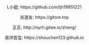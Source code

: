 <center>
  <p>L小姐: <a>https://github.com/ljh19951221</a></p>
  <p>肖道友: <a>https://gitom.top</a> </p>
  <p>正正: <a>http://nyrh.gitee.io/zheng/</a> </p>
  <p>易烊首玺:<a> https://shouchen123.github.io </a> </p> 
</center>
